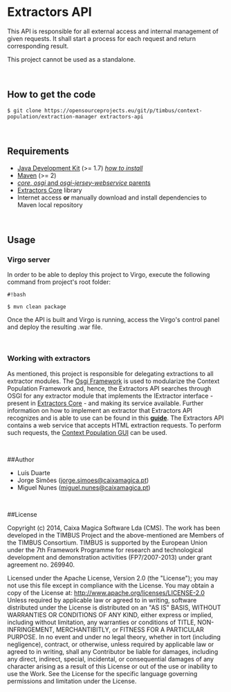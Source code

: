 # Extractors API

This API is responsible for all external access and internal management of given requests. It shall start a process for each request and return corresponding result.

This project cannot be used as a standalone.

&nbsp;

## How to get the code

	$ git clone https://opensourceprojects.eu/git/p/timbus/context-population/extraction-manager extractors-api

&nbsp;

## Requirements

- [Java Development Kit](http://www.oracle.com/technetwork/java/javase/downloads) (>= 1.7) _[how to install](/p/timbus/wiki/How%20to%20install:%20Java/)_
- [Maven](http://maven.apache.org/download.cgi) (>= 2)
- [_core_, _osgi_ and _osgi-jersey-webservice_ parents](/p/timbus/support/maven-parents/)
- [Extractors Core](/p/timbus/context-population/extractors-core) library
- Internet access **or** manually download and install dependencies to Maven local repository

&nbsp;

## Usage

### Virgo server

In order to be able to deploy this project to Virgo, execute the following command from project's root folder:

	#!bash
	
	$ mvn clean package

Once the API is built and Virgo is running, access the Virgo's control panel and deploy the resulting .war file.

&nbsp;

### Working with extractors
 As mentioned, this project is responsible for delegating extractions to all extractor modules. The [Osgi Framework](http://www.osgi.org/Main/HomePage) is used to modularize the Context Population Framework and, hence, the Extractors API searches through OSGI for any extractor module that implements the IExtractor interface - present in [Extractors Core](https://opensourceprojects.eu/p/timbus/context-population/extractors-core) - and making its service available. Further information on how to implement an extractor that Extractors API recognizes and is able to use can be found in this **[guide](https://opensourceprojects.eu/p/timbus/context-population/extractors/wiki/How%20to%20create%20a%20new%20Extractor/)**.
  The Extractors API contains a web service that accepts HTML extraction requests. To perform such requests, the [Context Population GUI](https://opensourceprojects.eu/p/timbus/context-population/context-population-gui/) can be used.

&nbsp;

##Author

- Luís Duarte
- Jorge Simões (<jorge.simoes@caixamagica.pt>)
- Miguel Nunes (<miguel.nunes@caixamagica.pt>)

&nbsp;

##License

Copyright (c) 2014, Caixa Magica Software Lda (CMS).
The work has been developed in the TIMBUS Project and the above-mentioned are Members of the TIMBUS Consortium.
TIMBUS is supported by the European Union under the 7th Framework Programme for research and technological development and demonstration activities (FP7/2007-2013) under grant agreement no. 269940.

Licensed under the Apache License, Version 2.0 (the "License"); you may not use this file except in compliance with the License. You may obtain a copy of the License at:   http://www.apache.org/licenses/LICENSE-2.0 Unless required by applicable law or agreed to in writing, software distributed under the License is distributed on an "AS IS" BASIS, WITHOUT WARRANTIES OR CONDITIONS OF ANY KIND, either express or implied, including without limitation, any warranties or conditions of TITLE, NON-INFRINGEMENT, MERCHANTIBITLY, or FITNESS FOR A PARTICULAR PURPOSE. In no event and under no legal theory, whether in tort (including negligence), contract, or otherwise, unless required by applicable law or agreed to in writing, shall any Contributor be liable for damages, including any direct, indirect, special, incidental, or consequential damages of any character arising as a result of this License or out of the use or inability to use the Work.
See the License for the specific language governing permissions and limitation under the License.

